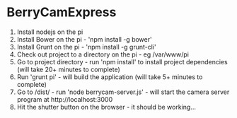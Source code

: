 BerryCamExpress
===============
1. Install nodejs on the pi
2. Install Bower on the pi - 'npm install -g bower'
3. Install Grunt on the pi - 'npm install -g grunt-cli'
4. Check out project to a directory on the pi - eg /var/www/pi
5. Go to project directory - run 'npm install' to install project dependencies (will take 20+ minutes to complete)
6. Run 'grunt pi' - will build the application (will take 5+ minutes to complete)
7. Go to <install-directory>/dist/ - run 'node berrycam-server.js' - will start the camera server program at http://localhost:3000
8. Hit the shutter button on the browser - it should be working...


